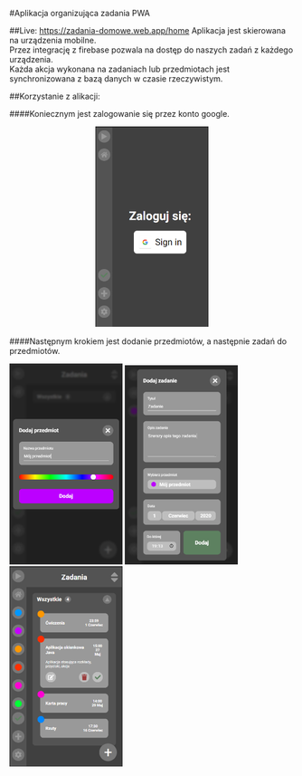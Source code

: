#Aplikacja organizująca zadania PWA


##Live: https://zadania-domowe.web.app/home
Aplikacja jest skierowana na urządzenia mobilne.<br />
Przez integrację z firebase pozwala na dostęp do naszych zadań z każdego urządzenia.<br /> 
Każda akcja wykonana na zadaniach lub przedmiotach jest synchronizowana z bazą danych
w czasie rzeczywistym.

##Korzystanie z alikacji:

####Koniecznym jest zalogowanie się przez konto google.

<p style="text-align: center"><img src="rmassets/login.png" alt="login" style="width:200px"/></p>

####Następnym krokiem jest dodanie przedmiotów, a następnie zadań do przedmiotów.

<img src="rmassets/dodaj_przedmiot.png" alt="dodaj przedmiot" style="width:200px"/>
<img src="rmassets/dodaj_zadanie.png" alt="dodaj zadanie" style="width:200px"/>
<img src="rmassets/home.png" alt="home" style="width:200px"/>
